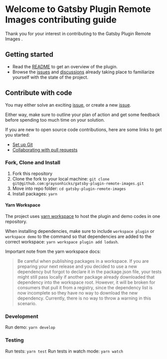 # Welcome to Gatsby Plugin Remote Images contributing guide <!-- omit in toc -->

Thank you for your interest in contributing to the Gatsby Plugin Remote Images .

## Getting started

- Read the [README](README.md) to get an overview of the plugin.
- Browse the
  [issues](https://github.com/graysonhicks/gatsby-plugin-remote-images/issues)
  and
  [discussions](https://github.com/graysonhicks/gatsby-plugin-remote-images/discussions)
  already taking place to familiarize yourself with the state of the project.

## Contribute with code

You may either solve an exciting
[issue](https://github.com/graysonhicks/gatsby-plugin-remote-images/issues), or
create a new
[issue](https://github.com/graysonhicks/gatsby-plugin-remote-images/issues/new).

Either way, make sure to outline your plan of action and get some feedback
before spending too much time on your solution.

If you are new to open source code contributions, here are some links to get you
started:

- [Set up Git](https://docs.github.com/en/get-started/quickstart/set-up-git)
- [Collaborating with pull requests](https://docs.github.com/en/github/collaborating-with-pull-requests)

### Fork, Clone and Install

1. Fork this repository
2. Clone the fork to your local machine:
   `git clone git@github.com:graysonhicks/gatsby-plugin-remote-images.git`
3. Move into repo folder: `cd gatsby-plugin-remote-images`
4. Install packages: `yarn`

#### Yarn Workspace

The project uses
[yarn workspace](https://classic.yarnpkg.com/lang/en/docs/workspaces/) to host
the plugin and demo codes in one repository.

When installing dependencies, make sure to include `workspace plugin` or
`workspace demo` to the command so that dependencies are added to the correct
workspace: `yarn workspace plugin add lodash`.

Important note from the yarn workspace docs:

> Be careful when publishing packages in a workspace. If you are preparing your
> next release and you decided to use a new dependency but forgot to declare it
> in the package.json file, your tests might still pass locally if another
> package already downloaded that dependency into the workspace root. However,
> it will be broken for consumers that pull it from a registry, since the
> dependency list is now incomplete so they have no way to download the new
> dependency. Currently, there is no way to throw a warning in this scenario.

### Development

Run demo: `yarn develop`

### Testing

Run tests: `yarn test` Run tests in watch mode: `yarn watch`
